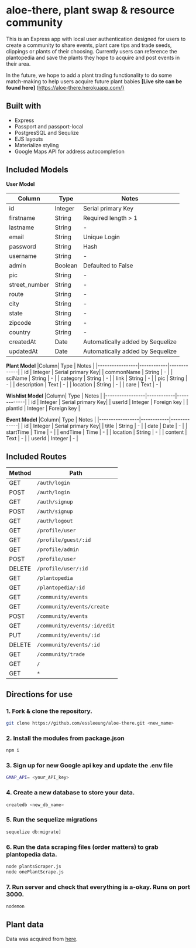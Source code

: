 # aloe-there, plant swap & resource community
This is an Express app with local user authentication designed for users to create a community to share events, plant care tips and trade seeds, clippings or plants of their choosing. Currently users can reference the plantopedia and save the plants they hope to acquire and post events in their area. 

In the future, we hope to add a plant trading functionality to do some match-making to help users acquire future plant babies 
**[Live site can be found here]** (https://aloe-there.herokuapp.com/}

## Built with
* Express
* Passport and passport-local
* PostgresSQL and Sequlize
* EJS layouts
* Materialize styling
* Google Maps API for address autocompletion

## Included Models

**User Model** 

|Column| Type | Notes |
|-----------------|------------|-------------|
| id | Integer | Serial primary Key|
| firstname | String | Required length > 1 |
| lastname | String | - |
| email | String | Unique Login |
| password | String | Hash |
| username | String | - |
| admin | Boolean | Defaulted to False |
| pic | String | - |
| street_number | String | - |
| route | String | - |
| city | String | - |
| state| String | - |
| zipcode | String | - |
| country | String | - |
| createdAt | Date | Automatically added by Sequelize |
| updatedAt | Date | Automatically added by Sequelize |

**Plant Model** 
|Column| Type | Notes |
|-----------------|------------|-------------|
| id | Integer | Serial primary Key|
| commonName | String | - |
| sciName | String | - |
| category | String | - |
| link | String | - |
| pic | String | - |
| description | Text | - |
| location | String | - |
| care | Text | - |

**Wishlist Model**
|Column| Type | Notes |
|-----------------|------------|-------------|
| id | Integer | Serial primary Key|
| userId | Integer | Foreign key |
| plantId | Integer | Foreign key |

**Event Model**
|Column| Type | Notes |
|-----------------|------------|-------------|
| id | Integer | Serial primary Key|
| title | String | - |
| date | Date | - |
| startTime | Time | - |
| endTime | Time | - |
| location | String | - |
| content | Text | - |
| userId | Integer | - |


## Included Routes

| Method| Path |
|-------|------------|
|GET| `/auth/login` |
|POST| `/auth/login` |
|GET| `/auth/signup` |
|POST| `/auth/signup` |
|GET| `/auth/logout` |
|GET| `/profile/user` |
|GET| `/profile/guest/:id` |
|GET| `/profile/admin` |
|POST| `/profile/user` |
|DELETE| `/profile/user/:id` |
|GET| `/plantopedia` |
|GET| `/plantopedia/:id` |
|GET| `/community/events` |
|GET| `/community/events/create` |
|POST| `/community/events` |
|GET| `/community/events/:id/edit` |
|PUT| `/community/events/:id` |
|DELETE| `/community/events/:id` |
|GET| `/community/trade` |
|GET| `/` |
|GET| `*` |


## Directions for use

### 1. Fork & clone the repository. 
```sh
git clone https://github.com/essleeung/aloe-there.git <new_name>
```

### 2. Install the modules from package.json
```sh
npm i
```
### 3. Sign up for new Google api key and update the .env file
```sh
GMAP_API= <your_API_key>
```

### 4. Create a new database to store your data.
```sh
createdb <new_db_name>
```

### 5. Run the sequelize migrations

```sh
sequelize db:migrate]
```

### 6. Run the data scraping files (order matters) to grab plantopedia data.  
```sh
node plantsScraper.js
node onePlantScrape.js
``` 

### 7. Run server and check that everything is a-okay. Runs on port 3000.

```sh
nodemon
``` 

## Plant data
Data was acquired from [here](interiorplants.ca).
